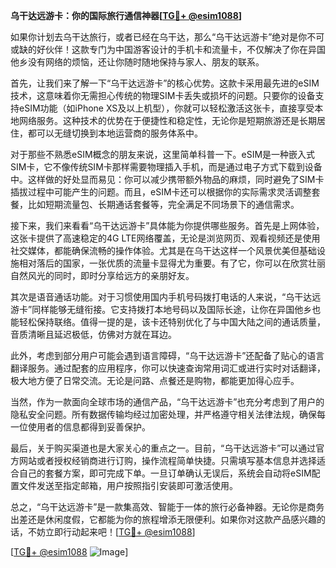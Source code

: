 **乌干达远游卡：你的国际旅行通信神器[[TG💪+ @esim1088](https://t.me/s/esim1088)]**

如果你计划去乌干达旅行，或者已经在乌干达，那么“乌干达远游卡”绝对是你不可或缺的好伙伴！这款专门为中国游客设计的手机卡和流量卡，不仅解决了你在异国他乡没有网络的烦恼，还让你随时随地保持与家人、朋友的联系。

首先，让我们来了解一下“乌干达远游卡”的核心优势。这款卡采用最先进的eSIM技术，这意味着你无需担心传统的物理SIM卡丢失或损坏的问题。只要你的设备支持eSIM功能（如iPhone XS及以上机型），你就可以轻松激活这张卡，直接享受本地网络服务。这种技术的优势在于便捷性和稳定性，无论你是短期旅游还是长期居住，都可以无缝切换到本地运营商的服务体系中。

对于那些不熟悉eSIM概念的朋友来说，这里简单科普一下。eSIM是一种嵌入式SIM卡，它不像传统SIM卡那样需要物理插入手机，而是通过电子方式下载到设备中。这样做的好处显而易见：你可以减少携带额外物品的麻烦，同时避免了SIM卡插拔过程中可能产生的问题。而且，eSIM卡还可以根据你的实际需求灵活调整套餐，比如短期流量包、长期通话套餐等，完全满足不同场景下的通信需求。

接下来，我们来看看“乌干达远游卡”具体能为你提供哪些服务。首先是上网体验，这张卡提供了高速稳定的4G LTE网络覆盖，无论是浏览网页、观看视频还是使用社交媒体，都能确保流畅的操作体验。尤其是在乌干达这样一个风景优美但基础设施相对落后的国家，一张优质的流量卡显得尤为重要。有了它，你可以在欣赏壮丽自然风光的同时，即时分享给远方的亲朋好友。

其次是语音通话功能。对于习惯使用国内手机号码拨打电话的人来说，“乌干达远游卡”同样能够无缝衔接。它支持拨打本地号码以及国际长途，让你在异国他乡也能轻松保持联络。值得一提的是，该卡还特别优化了与中国大陆之间的通话质量，音质清晰且延迟极低，仿佛对方就在耳边。

此外，考虑到部分用户可能会遇到语言障碍，“乌干达远游卡”还配备了贴心的语言翻译服务。通过配套的应用程序，你可以快速查询常用词汇或进行实时对话翻译，极大地方便了日常交流。无论是问路、点餐还是购物，都能更加得心应手。

当然，作为一款面向全球市场的通信产品，“乌干达远游卡”也充分考虑到了用户的隐私安全问题。所有数据传输均经过加密处理，并严格遵守相关法律法规，确保每一位使用者的信息都得到妥善保护。

最后，关于购买渠道也是大家关心的重点之一。目前，“乌干达远游卡”可以通过官方网站或者授权经销商进行订购，操作流程简单快捷。只需填写基本信息并选择适合自己的套餐方案，即可完成下单。一旦订单确认无误后，系统会自动将eSIM配置文件发送至指定邮箱，用户按照指引安装即可激活使用。

总之，“乌干达远游卡”是一款集高效、智能于一体的旅行必备神器。无论你是商务出差还是休闲度假，它都能为你的旅程增添无限便利。如果你对这款产品感兴趣的话，不妨立即行动起来吧！[[TG💪+ @esim1088](https://t.me/s/esim1088)]

[[TG💪+ @esim1088](https://t.me/s/esim1088) ![Image](https://i.postimg.cc/4NQfJmqS/Snipaste-2025-05-13-00-14-12.png)]